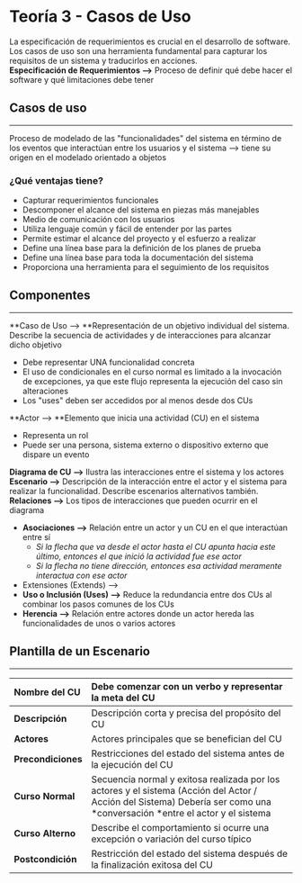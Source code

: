 # Teoría 3 - Casos de Uso   
La especificación de requerimientos es crucial en el desarrollo de software. Los casos de uso son una herramienta fundamental para capturar los requisitos de un sistema y traducirlos en acciones.   
**Especificación de Requerimientos ⟶** Proceso de definir qué debe hacer el software y qué limitaciones debe tener   
## Casos de uso   
 --- 
Proceso de modelado de las "funcionalidades" del sistema en término de los eventos que interactúan entre los usuarios y el sistema ⟶ tiene su origen en el modelado orientado a objetos   
### ¿Qué ventajas tiene?   
- Capturar requerimientos funcionales   
- Descomponer el alcance del sistema en piezas más manejables   
- Medio de comunicación con los usuarios   
- Utiliza lenguaje común y fácil de entender por las partes   
- Permite estimar el alcance del proyecto y el esfuerzo a realizar   
- Define una línea base para la definición de los planes de prueba   
- Define una línea base para toda la documentación del sistema   
- Proporciona una herramienta para el seguimiento de los requisitos   
   
## Componentes   
 --- 
**Caso de Uso ⟶ **Representación de un objetivo individual del sistema. Describe la secuencia de actividades y de interacciones para alcanzar dicho objetivo   
- Debe representar UNA funcionalidad concreta   
- El uso de condicionales en el curso normal es limitado a la invocación de excepciones, ya que este flujo representa la ejecución del caso sin alteraciones   
- Los "uses" deben ser accedidos por al menos desde dos CUs   
   
**Actor ⟶ **Elemento que inicia una actividad (CU) en el sistema   
- Representa un rol   
- Puede ser una persona, sistema externo o dispositivo externo que dispare un evento   
   
**Diagrama de CU ⟶** Ilustra las interacciones entre el sistema y los actores   
**Escenario ⟶** Descripción de la interacción entre el actor y el sistema para realizar la funcionalidad. Describe escenarios alternativos también.   
**Relaciones ⟶** Los tipos de interacciones que pueden ocurrir en el diagrama   
- **Asociaciones ⟶** Relación entre un actor y un CU en el que interactúan entre sí   
    - *Si la flecha que va desde el actor hasta el CU apunta hacia este último, entonces el que inició la actividad fue ese actor*   
    - *Si la flecha no tiene dirección, entonces esa actividad meramente interactua con ese actor*   
- Extensiones (Extends) ⟶   
- **Uso o Inclusión (Uses) ⟶** Reduce la redundancia entre dos CUs al combinar los pasos comunes de los CUs   
- **Herencia ⟶** Relación entre actores donde un actor hereda las funcionalidades de unos o varios actores   
   
## Plantilla de un Escenario   
 --- 
|  **Nombre del CU** |                                                                                                                       Debe comenzar con un verbo y representar la meta del CU |
|:-------------------|:------------------------------------------------------------------------------------------------------------------------------------------------------------------------------|
|    **Descripción** |                                                                                                                              Descripción corta y precisa del propósito del CU |
|        **Actores** |                                                                                                                                  Actores principales que se benefician del CU |
| **Precondiciones** |                                                                                                             Restricciones del estado del sistema antes de la ejecución del CU |
|   **Curso Normal** |     Secuencia normal y exitosa realizada por los actores y el sistema (Acción del Actor / Acción del Sistema) Debería ser como una *conversación *entre el actor y el sistema |
|  **Curso Alterno** |                                                                                               Describe el comportamiento si ocurre una excepción o variación del curso típico |
|  **Postcondición** |                                                                                                  Restricción del estado del sistema después de la finalización exitosa del CU |

